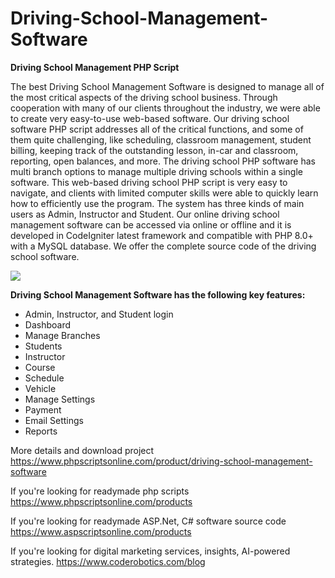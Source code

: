 # Driving-School-Management-Software
<b>Driving School Management PHP Script</b>

The best Driving School Management Software is designed to manage all of the most critical aspects of the driving school business. Through cooperation with many of our clients throughout the industry, we were able to create very easy-to-use web-based software. Our driving school software PHP script addresses all of the critical functions, and some of them quite challenging, like scheduling, classroom management, student billing, keeping track of the outstanding lesson, in-car and classroom, reporting, open balances, and more. The driving school PHP software has multi branch options to manage multiple driving schools within a single software. This web-based driving school PHP script is very easy to navigate, and clients with limited computer skills were able to quickly learn how to efficiently use the program. The system has three kinds of main users as Admin, Instructor and Student. Our online driving school management software can be accessed via online or offline and it is developed in CodeIgniter latest framework and compatible with PHP 8.0+ with a MySQL database. We offer the complete source code of the driving school software.

<img src="https://www.phpscriptsonline.com/frontend/assets/templates/1736456073_1f38587c57aaa425de9e.webp">

<b>Driving School Management Software has the following key features:</b>

<ul>
<li>Admin, Instructor, and Student login</li>
<li>Dashboard</li>
<li>Manage Branches</li>
<li>Students</li>
<li>Instructor</li>
<li>Course</li>
<li>Schedule</li>
<li>Vehicle</li>
<li>Manage Settings</li>
<li>Payment</li>
<li>Email Settings</li>
<li>Reports</li>
</ul>

More details and download project
https://www.phpscriptsonline.com/product/driving-school-management-software

If you're looking for readymade php scripts
https://www.phpscriptsonline.com/products

If you're looking for readymade ASP.Net, C# software source code
https://www.aspscriptsonline.com/products

If you're looking for digital marketing services, insights, AI-powered strategies.
https://www.coderobotics.com/blog
